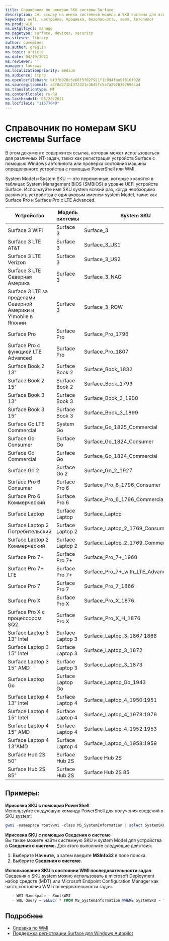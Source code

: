 ```yaml
---
title: Справочник по номерам SKU системы Surface
description: См. ссылку на имена системной модели и SKU системы для всех устройств Surface.
keywords: uefi, настройка, прошивка, безопасность, semm, Автопилот
ms.prod: w10
ms.mktglfcycl: manage
ms.pagetype: surface, devices, security
ms.sitesec: library
author: coveminer
ms.author: greglin
ms.topic: article
ms.date: 04/19/2021
ms.reviewer: ''
manager: laurawi
ms.localizationpriority: medium
ms.audience: itpro
ms.openlocfilehash: bf3fb926c5e66f5f02f921f1c0d4fbe5f016f02d
ms.sourcegitcommit: a4f8d271b1372321c3b45fc5a7a29703976964a4
ms.translationtype: MT
ms.contentlocale: ru-RU
ms.lasthandoff: 05/20/2021
ms.locfileid: "11577049"
---
```

# <a name="surface-system-sku-reference"></a>Справочник по номерам SKU системы Surface

В этом документе содержится ссылка, которая может использоваться для различных ИТ-задач, таких как регистрация устройств Surface с помощью Windows автопилота или проверка состояния машины определенного устройства с помощью PowerShell или WMI.

System Model и System SKU — это переменные, которые хранятся в таблицах System Management BIOS (SMBIOS) в уровне UEFI устройств Surface. Используйте имя SKU system всякий раз, когда необходимо различать устройства с одинаковым именем system Model, такие как Surface Pro и Surface Pro с LTE Advanced.

| Устройство   | Модель системы | System SKU       |
| ---------- | ----------- | -------------- |
| Surface 3 WiFI                                               | Surface 3        | Surface_3                        |
| Surface 3 LTE AT&T                                           | Surface 3        | Surface_3_US1                    |
| Surface 3 LTE Verizon                                        | Surface 3        | Surface_3_US2                    |
| Surface 3 LTE Северная Америка                                  | Surface 3        | Surface_3_NAG                    |
| Surface 3 LTE за пределами Северной Америки и Y!mobile в Японии | Surface 3        | Surface_3_ROW                    |
| Surface Pro                                                  | Surface Pro      | Surface_Pro_1796                 |
| Surface Pro с функцией LTE Advanced                                | Surface Pro      | Surface_Pro_1807                 |
| Surface Book 2 13"                                        | Surface Book 2   | Surface_Book_1832                |
| Surface Book 2 15"                                        | Surface Book 2   | Surface_Book_1793                |
| Surface Book 3 13"                                        | Surface Book 3   | Surface_Book_3_1900                |
| Surface Book 3 15"                                        | Surface Book 3   | Surface_Book_3_1899
| Surface Go LTE Commercial | System Go | Surface_Go_1825_Commercial |
| Surface Go Consumer                                          | Surface Go       | Surface_Go_1824_Consumer         |
| Surface Go Commercial                                        | Surface Go       | Surface_Go_1824_Commercial       |
| Surface Go 2                                                 | Surface Go 2     | Surface_Go_2_1927                |
| Surface Pro 6 Consumer                                       | Surface Pro 6    | Surface_Pro_6_1796_Consumer      |
| Surface Pro 6 Коммерческий                                     | Surface Pro 6    | Surface_Pro_6_1796_Commercial    |
| Surface Laptop                                               | Surface Laptop   | Surface_Laptop                   |
| Surface Laptop 2 Потребительский                                    | Surface Laptop 2 | Surface_Laptop_2_1769_Consumer   |
| Surface Laptop 2 Коммерческий                                  | Surface Laptop 2 | Surface_Laptop_2_1769_Commercial |
| Surface Pro 7+                                               | Surface Pro 7+ | Surface_Pro_7+_1960|
| Surface Pro 7+ LTE                                           | Surface Pro 7+ | Surface_Pro_7+_with_LTE_Advanced_1961|
| Surface Pro 7                 | Surface Pro 7    | Surface_Pro_7_1866         |
| Surface Pro X                 | Surface Pro X    | Surface_Pro_X_1876         |
| Surface Pro X с процессором SQ2                | Surface Pro X    | Surface_Pro_X_H_1876        |
| Surface Laptop 3 13" Intel | Surface Laptop 3 | Surface_Laptop_3_1867:1868 |
| Surface Laptop 3 15" Intel | Surface Laptop 3 | Surface_Laptop_3_1872      |
| Surface Laptop 3 15" AMD   | Surface Laptop 3 | Surface_Laptop_3_1873      | 
| Surface Laptop Go  | Surface Laptop Go | Surface_Laptop_Go_1943      | 
| Surface Laptop 4 13" Intel | Surface Laptop 4 | Surface_Laptop_4_1950:1951 |
| Surface Laptop 4 15" Intel | Surface Laptop 4 | Surface_Laptop_4_1978:1979     |
| Surface Laptop 4 15" AMD   | Surface Laptop 4 | Surface_Laptop_4_1952:1953     | 
| Surface Laptop 4 13"AMD   | Surface Laptop 4 | Surface_Laptop_4_1958:1959    | 
| Surface Hub 2S 50"  | Surface Hub 2S | Surface Hub 2S   | 
| Surface Hub 2S 85"  | Surface Hub 2S | Surface Hub 2S 85   | 

## <a name="examples"></a>Примеры: 

**Ирисовка SKU с помощью PowerShell**  
Используйте следующую команду PowerShell для получения сведений о SKU system:

 ``` powershell  
gwmi -namespace root\wmi -class MS_SystemInformation | select SystemSKU 
```

**Ирисовка SKU с помощью Сведения о системе**  
Вы также можете найти системную SKU и system Model для устройства в **Сведения о системе.** Для этого выполните следующие действия:

1. Выберите **Начните,** а затем введите **MSInfo32** в поле поиска.  
1. Выберите **Сведения о системе**.

**Использование SKU в состоянии WMI последовательности задач**  
Сведения о SKU system можно использовать в microsoft Deployment набор средств (MDT) или Microsoft Endpoint Configuration Manager как часть состояния WMI последовательности задач.

 ``` powershell  
    - WMI Namespace – Root\WMI
    - WQL Query – SELECT * FROM MS_SystemInformation WHERE SystemSKU = "Surface_Pro_1796"
 ``` 

## <a name="learn-more"></a>Подробнее

- [Справка по WMI](https://docs.microsoft.com/windows/win32/wmisdk/wmi-reference)
- [Поддержка регистрации Surface для Windows Autopilot](surface-autopilot-registration-support.md)
